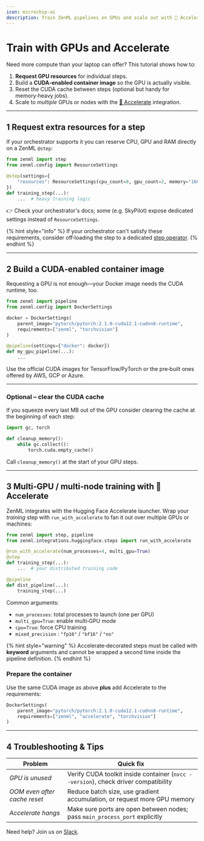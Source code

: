 ```yaml
---
icon: microchip-ai
description: Train ZenML pipelines on GPUs and scale out with 🤗 Accelerate.
---
```


# Train with GPUs and Accelerate

Need more compute than your laptop can offer?  This tutorial shows how to:

1. **Request GPU resources** for individual steps.
2. Build a **CUDA‑enabled container image** so the GPU is actually visible.
3. Reset the CUDA cache between steps (optional but handy for memory‑heavy jobs).
4. Scale to *multiple* GPUs or nodes with the [🤗 Accelerate](https://github.com/huggingface/accelerate) integration.

---

## 1 Request extra resources for a step

If your orchestrator supports it you can reserve CPU, GPU and RAM directly on a ZenML `@step`:

```python
from zenml import step
from zenml.config import ResourceSettings

@step(settings={
    "resources": ResourceSettings(cpu_count=8, gpu_count=2, memory="16GB")
})
def training_step(...):
    ...  # heavy training logic
```

👉 Check your orchestrator's docs; some (e.g. SkyPilot) expose dedicated settings instead of `ResourceSettings`.

{% hint style="info" %}
If your orchestrator can't satisfy these requirements, consider off‑loading the step to a dedicated [step operator](https://docs.zenml.io/stacks/step-operators).
{% endhint %}

---

## 2 Build a CUDA‑enabled container image

Requesting a GPU is not enough—your Docker image needs the CUDA runtime, too.

```python
from zenml import pipeline
from zenml.config import DockerSettings

docker = DockerSettings(
    parent_image="pytorch/pytorch:2.1.0-cuda12.1-cudnn8-runtime",
    requirements=["zenml", "torchvision"]
)

@pipeline(settings={"docker": docker})
def my_gpu_pipeline(...):
    ...
```

Use the official CUDA images for TensorFlow/PyTorch or the pre‑built ones offered by AWS, GCP or Azure.

---

### Optional – clear the CUDA cache

If you squeeze every last MB out of the GPU consider clearing the cache at the beginning of each step:

```python
import gc, torch

def cleanup_memory():
    while gc.collect():
        torch.cuda.empty_cache()
```

Call `cleanup_memory()` at the start of your GPU steps.

---

## 3 Multi‑GPU / multi‑node training with 🤗 Accelerate

ZenML integrates with the Hugging Face Accelerate launcher.  Wrap your *training* step with `run_with_accelerate` to fan it out over multiple GPUs or machines:

```python
from zenml import step, pipeline
from zenml.integrations.huggingface.steps import run_with_accelerate

@run_with_accelerate(num_processes=4, multi_gpu=True)
@step
def training_step(...):
    ...  # your distributed training code

@pipeline
def dist_pipeline(...):
    training_step(...)
```

Common arguments:

- `num_processes`: total processes to launch (one per GPU)
- `multi_gpu=True`: enable multi‑GPU mode
- `cpu=True`: force CPU training
- `mixed_precision` : `"fp16"` / `"bf16"` / `"no"`

{% hint style="warning" %}
Accelerate‑decorated steps must be called with **keyword** arguments and cannot be wrapped a second time inside the pipeline definition.
{% endhint %}

### Prepare the container

Use the same CUDA image as above **plus** add Accelerate to the requirements:

```python
DockerSettings(
    parent_image="pytorch/pytorch:2.1.0-cuda12.1-cudnn8-runtime",
    requirements=["zenml", "accelerate", "torchvision"]
)
```

---

## 4 Troubleshooting & Tips

| Problem | Quick fix |
|---------|-----------|
| *GPU is unused* | Verify CUDA toolkit inside container (`nvcc --version`), check driver compatibility |
| *OOM even after cache reset* | Reduce batch size, use gradient accumulation, or request more GPU memory |
| *Accelerate hangs* | Make sure ports are open between nodes; pass `main_process_port` explicitly |

Need help?  Join us on [Slack](https://zenml.io/slack).